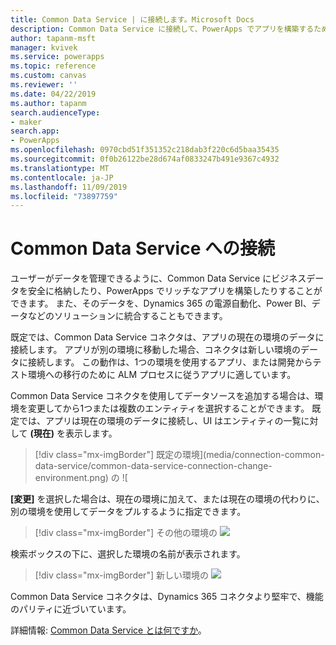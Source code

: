 ```yaml
---
title: Common Data Service | に接続します。Microsoft Docs
description: Common Data Service に接続して、PowerApps でアプリを構築するために使用する方法について説明します。
author: tapanm-msft
manager: kvivek
ms.service: powerapps
ms.topic: reference
ms.custom: canvas
ms.reviewer: ''
ms.date: 04/22/2019
ms.author: tapanm
search.audienceType:
- maker
search.app:
- PowerApps
ms.openlocfilehash: 0970cbd51f351352c218dab3f220c6d5baa35435
ms.sourcegitcommit: 0f0b26122be28d674af0833247b491e9367c4932
ms.translationtype: MT
ms.contentlocale: ja-JP
ms.lasthandoff: 11/09/2019
ms.locfileid: "73897759"
---
```

# <a name="connect-to-common-data-service"></a>Common Data Service への接続

ユーザーがデータを管理できるように、Common Data Service にビジネスデータを安全に格納したり、PowerApps でリッチなアプリを構築したりすることができます。 また、そのデータを、Dynamics 365 の電源自動化、Power BI、データなどのソリューションに統合することもできます。

既定では、Common Data Service コネクタは、アプリの現在の環境のデータに接続します。 アプリが別の環境に移動した場合、コネクタは新しい環境のデータに接続します。 この動作は、1つの環境を使用するアプリ、または開発からテスト環境への移行のために ALM プロセスに従うアプリに適しています。

Common Data Service コネクタを使用してデータソースを追加する場合は、環境を変更してから1つまたは複数のエンティティを選択することができます。 既定では、アプリは現在の環境のデータに接続し、UI はエンティティの一覧に対して **(現在)** を表示します。

> [!div class="mx-imgBorder"]
> 既定の環境](media/connection-common-data-service/common-data-service-connection-change-environment.png) の ![

**[変更]** を選択した場合は、現在の環境に加えて、または現在の環境の代わりに、別の環境を使用してデータをプルするように指定できます。

> [!div class="mx-imgBorder"]
> その他の環境の ![](media/connection-common-data-service/common-data-service-connection-select-environment.png)

検索ボックスの下に、選択した環境の名前が表示されます。

> [!div class="mx-imgBorder"]
> 新しい環境の ![](media/connection-common-data-service/common-data-service-connection-after-change-environment.png)

Common Data Service コネクタは、Dynamics 365 コネクタより堅牢で、機能のパリティに近づいています。

詳細情報: [Common Data Service とは何ですか](../../common-data-service/data-platform-intro.md)。
